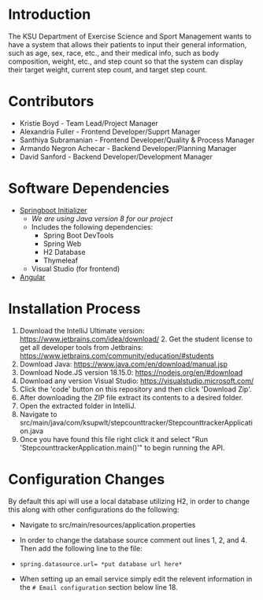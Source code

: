 # Introduction 
The KSU Department of Exercise Science and Sport Management wants to have a system that allows their patients to input their general information, such as age, sex, race, etc., and their medical info, such as body composition, weight, etc., and step count so that the system can display their target weight, current step count, and target step count.

# Contributors
* Kristie Boyd - Team Lead/Project Manager
* Alexandria Fuller - Frontend Developer/Supprt Manager
* Santhiya Subramanian - Frontend Developer/Quality & Process Manager
* Armando Negron Achecar - Backend Developer/Planning Manager
* David Sanford - Backend Developer/Development Manager

# Software Dependencies
* [Springboot Initializer](https://spring.io/)
  * _We are using Java version 8 for our project_
  * Includes the following dependencies:
    * Spring Boot DevTools
    * Spring Web
    * H2 Database
    * Thymeleaf
  * Visual Studio (for frontend)
* [Angular](https://angular.io/cli)

# Installation Process
1. Download the IntelliJ Ultimate version: https://www.jetbrains.com/idea/download/
   2. Get the student license to get all developer tools from Jetbrains: https://www.jetbrains.com/community/education/#students
2. Download Java: https://www.java.com/en/download/manual.jsp
3. Download Node.JS version 18.15.0: https://nodejs.org/en/#download
4. Download any version Visual Studio: https://visualstudio.microsoft.com/
5. Click the 'code' button on this repository and then click 'Download Zip'.
6. After downloading the ZIP file extract its contents to a desired folder.
7. Open the extracted folder in IntelliJ.
8. Navigate to src/main/java/com/ksupwlt/stepcounttracker/StepcounttrackerApplication.java
9. Once you have found this file right click it and select "Run 'StepcounttrackerApplication.main()'" to begin running the API.

# Configuration Changes
By default this api will use a local database utilizing H2, in order to change this along with other configurations do the following:
* Navigate to src/main/resources/application.properties
* In order to change the database source comment out lines 1, 2, and 4. Then add the following line to the file:
* `spring.datasource.url= *put database url here*`

* When setting up an email service simply edit the relevent information in the `# Email configuration` section below line 18.